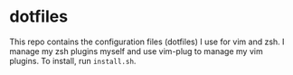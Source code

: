 # dotfiles
This repo contains the configuration files (dotfiles) I use for vim and zsh. I manage my zsh
plugins myself and use vim-plug to manage my vim plugins. To install, run `install.sh`.
